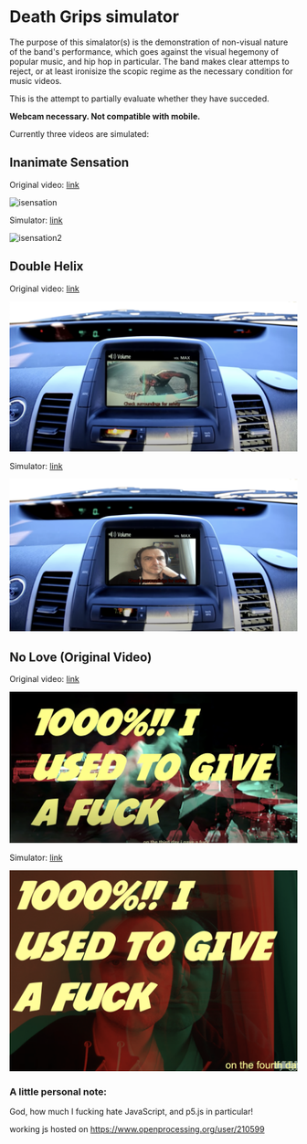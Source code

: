 # Death Grips simulator

The purpose of this simalator(s) is the demonstration of non-visual nature of the band's performance, which goes against the visual hegemony of popular music, and hip hop in particular. The band makes clear attemps to reject, or at least ironisize the scopic regime as the necessary condition for music videos.

This is the attempt to partially evaluate whether they have succeded.

**Webcam necessary. Not compatible with mobile.**



Currently three videos are simulated:

## Inanimate Sensation

Original video: [link](https://www.youtube.com/watch?v=r5GCn1BKkxg&t=170s)

![isensation](README.assets/isensation.png)

Simulator: [link](https://www.openprocessing.org/sketch/910202/embed/?plusEmbedHash=ZDg3MTgyYzI5YzU0MDFjNTM4NTZlYTZmM2NjZTQ3NzY4NmZhOTNiODI2ZWI5MmY5ZWFiNGM1ZDhmMDlmNDlkZDAzOTdmMzE5NjI0ZjYwNTEwNjg5NjQ3ODY1YjJmMzE1ZjMyYmExN2RkM2U0YWQ2ZjI1MjVmYjk5YWY5OGNmZWJ2RG11QUR0S1hXZUlJN0JOUHg0L1NKK095MVB3NHVsdTFvV0hlK1AwTjVLWnUwNHJXaHdlU3VsVzBNYmVnMCs1ZzR4Z2pYN21UbHkzVHE5bndkb0duUT09&plusEmbedTitle=true&plusEmbedFullscreen=true)

![isensation2](README.assets/isensation2.png)


## Double Helix

Original video: [link](https://www.youtube.com/watch?v=tWzJhkrZm5Y)

![dhelix](README.assets/dhelix-1260485.png)

Simulator: [link](https://www.openprocessing.org/sketch/910456/embed/?plusEmbedHash=Y2EwZmE4ZjNmZTgwZTYzZTA4YTc1NmI1YmFhNmMyNjhiNjM0MWMwZGY0NjE2YzliOGZkMWVmYmViNGI4NTY4YjYwNjEzNjk2NGI1MTU1MDFhOTg2NTEyYzdjZTQwZDliYWRjZTE5ZDVmZTU5ZTRmMzg2ZDkwZjYzMDZlZTAxYTMrOWlQdTBNczBLeWlKV0R5SDhHeXB5aTJsd2tmZ3FFYlgyVVcxUjhYYVd3TWsvcVhRRkJRbmRBSWE4NUJKQmJCaVlXV0ZqbVBTd3ZkbGtBQzMzaHFmdz09&plusEmbedTitle=true&plusEmbedFullscreen=true)

![dhelix2](README.assets/dhelix2.png)

## No Love (Original Video)

Original video: [link](https://www.youtube.com/watch?v=2MHhLDCJ57E)

![nlove](README.assets/nlove.png)

Simulator: [link](https://www.openprocessing.org/sketch/911210/embed/?plusEmbedHash=MDQyN2IzMjNlNmI1MGYyODQ3MTI2YmJmMDk1N2U5MTc2OTkxMDEyY2I1Mzg3MzI0ODkzZDJjMjM3OWU0Mjc5ZGEzY2MxMzQ3NjdjODNhZGVhMzM1OGZiNGYzNDI4OWE4YjFiNzQ3MWYzNGFiZGIyOGVmYmEzYjA3N2Y0Yjk1ZmRPeCtXalp3eGpSUHM3ckRCYTBUZm53MHRYY0VGVXhyTmt1Y2QyYjB5NU56TnBCam0zOUJuNEhFSGJIa1E2Wm5NdXUxdURQRk8rRmIxUEIwS1hpL3JwUT09&plusEmbedTitle=true&plusEmbedFullscreen=true)

![nlove2](README.assets/nlove2.png)


### A little personal note:
God, how much I fucking hate JavaScript, and p5.js in particular!

working js hosted on https://www.openprocessing.org/user/210599
